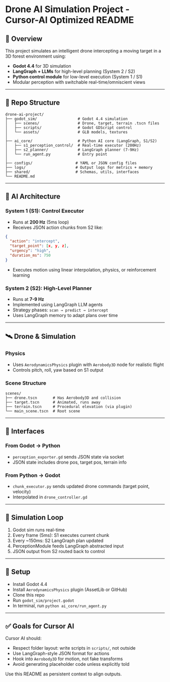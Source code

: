 # Drone AI Simulation Project - Cursor-AI Optimized README

## 🚀 Overview

This project simulates an intelligent drone intercepting a moving target in a 3D forest environment using:

- **Godot 4.4** for 3D simulation
- **LangGraph + LLMs** for high-level planning (System 2 / S2)
- **Python control module** for low-level execution (System 1 / S1)
- Modular perception with switchable real-time/omniscient views

---

## 📁 Repo Structure

```
drone-ai-project/
├── godot_sim/                  # Godot 4.4 simulation
│   ├── scenes/                 # Drone, target, terrain .tscn files
│   ├── scripts/                # Godot GDScript control
│   └── assets/                 # GLB models, textures
│
├── ai_core/                    # Python AI core (LangGraph, S1/S2)
│   ├── s1_perception_control/  # Real-time executor (200Hz)
│   ├── s2_planner/             # LangGraph planner (7-9Hz)
│   └── run_agent.py            # Entry point
│
├── configs/                   # YAML or JSON config files
├── logs/                      # Output logs for metrics + memory
├── shared/                    # Schemas, utils, interfaces
└── README.md
```

---

## 🧠 AI Architecture

### System 1 (S1): Control Executor

- Runs at **200 Hz** (5ms loop)
- Receives JSON action chunks from S2 like:

```json
{
  "action": "intercept",
  "target_point": [x, y, z],
  "urgency": "high",
  "duration_ms": 750
}
```

- Executes motion using linear interpolation, physics, or reinforcement learning

### System 2 (S2): High-Level Planner

- Runs at **7-9 Hz**
- Implemented using LangGraph LLM agents
- Strategy phases: `scan → predict → intercept`
- Uses LangGraph memory to adapt plans over time

---

## 🛰 Drone & Simulation

### Physics

- Uses `AerodynamicsPhysics` plugin with `Aerobody3D` node for realistic flight
- Controls pitch, roll, yaw based on S1 output

### Scene Structure

```
scenes/
├── drone.tscn       # Has Aerobody3D and collision
├── target.tscn      # Animated, runs away
├── terrain.tscn     # Procedural elevation (via plugin)
└── main_scene.tscn  # Root scene
```

---

## 🔄 Interfaces

### From Godot → Python

- `perception_exporter.gd` sends JSON state via socket
- JSON state includes drone pos, target pos, terrain info

### From Python → Godot

- `chunk_executor.py` sends updated drone commands (target point, velocity)
- Interpolated in `drone_controller.gd`

---

## 🧪 Simulation Loop

1. Godot sim runs real-time
2. Every frame (5ms): S1 executes current chunk
3. Every \~150ms: S2 LangGraph plan updated
4. PerceptionModule feeds LangGraph abstracted input
5. JSON output from S2 routed back to control

---

## 🧰 Setup

- Install Godot 4.4
- Install `AerodynamicsPhysics` plugin (AssetLib or GitHub)
- Clone this repo
- Run `godot_sim/project.godot`
- In terminal, run `python ai_core/run_agent.py`

---

## ✅ Goals for Cursor AI

Cursor AI should:

- Respect folder layout: write scripts in `scripts/`, not outside
- Use LangGraph-style JSON format for actions
- Hook into `Aerobody3D` for motion, not fake transforms
- Avoid generating placeholder code unless explicitly told

Use this README as persistent context to align outputs.

